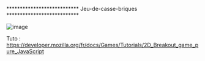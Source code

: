 *************************** Jeu-de-casse-briques *************************** 

![image](https://github.com/JefG67/Jeu-de-casse-briques/assets/156801075/17ce6d8e-10d4-4cad-9e3a-c693685ce902)


Tuto : https://developer.mozilla.org/fr/docs/Games/Tutorials/2D_Breakout_game_pure_JavaScript
